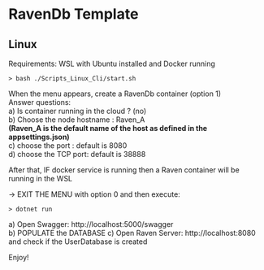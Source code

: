 # RavenDb Template


## Linux

Requirements: WSL with Ubuntu installed and Docker running

```
> bash ./Scripts_Linux_Cli/start.sh
```

When the menu appears, create a RavenDb container (option 1)  
Answer questions:  
a) Is container running in the cloud ? (no)  
b) Choose the node hostname : Raven_A   
**(Raven_A is the default name of the host as defined in the appsettings.json)**  
c) choose the port : default is 8080  
d) choose the TCP port: default is 38888

After that, IF docker service is running then a Raven container will be running in the WSL  

-> EXIT THE MENU with option 0 and then execute:
```
> dotnet run
```

a) Open Swagger: http://localhost:5000/swagger   
b) POPULATE the DATABASE 
c) Open Raven Server: http://localhost:8080 and check if the UserDatabase is created


Enjoy!